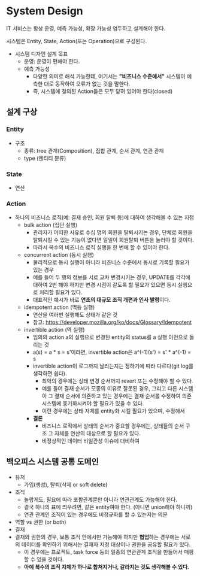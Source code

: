 # System Design
IT 서비스는 항상 운영, 예측 가능성, 확장 가능성 염두하고 설계해야 한다.

시스템은 Entity, State, Action(또는 Operation)으로 구성된다.

* 시스템 디자인 설계 목표
  * 운영: 운영이 편해야 한다.
  * 예측 가능성
    * 다양한 의미로 해석 가능한데, 여기서는 **"비즈니스 수준에서"** 시스템이 예측한 대로 동작하여 오류가 없는 것을 말한다.
    * 즉, 시스템에 정의된 Action들은 모두 닫혀 있어야 한다(closed)

##  설계 구상
### Entity
* 구조
  * 종류: tree 관계(Composition), 집합 관계, 순서 관계, 연관 관계
  * type (엔티티 분류)

### State
* 연산

### Action
* 하나의 비즈니스 로직(예: 결재 승인, 회원 탈퇴 등)에 대하여 생각해볼 수 있는 지점
  * bulk action (집단 실행)
    * 관리자가 어떠한 사유로 수십 명의 회원을 탈퇴시키는 경우, 단체로 회원을 탈퇴시킬 수 있는 기능이 없다면 일일이 회원탈퇴 버튼을 눌러야 할 것이다.
    * 따라서 복수의 비즈니스 로직 실행을 한 번에 할 수 있어야 한다.
  * concurrent action (동시 실행)
    * 물리적으로 동시 실행이 아니라 비즈니스 수준에서 동시로 기록할 필요가 있는 경우
    * 예를 들어 두 행의 정보를 서로 교차 변경시키는 경우, UPDATE를 각각에 대하여 2번 해야 하지만 변경 시점이 같도록 할 필요가 있으면 동시 실행으로 처리할 필요가 있다.
    * 대표적인 예시가 바로 **연초의 대규모 조직 개편과 인사 발령**이다.
  * idempotent action (멱등 실행)
    * 연산을 여러번 실행해도 상태가 같은 것
    * 참고: https://developer.mozilla.org/ko/docs/Glossary/Idempotent
  * invertible action (역 실행)
    * 임의의 action a의 실행으로 변경된 entity의 status를 a 실행 이전으로 돌리는 것
    * a(s) = a * s = s'이라면, invertible action은 a^(-1)(s') = s' * a^(-1) = s
    * invertible action이 로그까지 날리는지는 정하기에 따라 다르다(git log를 생각하면 쉽다).
      * 최악의 경우에는 상태 변경 순서까지 revert 또는 수정해야 할 수 있다.
      * 예를 들어 결재 순서가 모종의 이유로 잘못된 경우, 그리고 다른 시스템이 그 결재 순서에 의존하고 있는 경우에는 결재 순서를 수정하여 의존 시스템에 동기화시켜야 할 필요가 있을 수 있다.
      * 이런 경우에는 상태 자체를 entity화 시킬 필요가 있으며, 수정해서 
    * **결론**
      * 비즈니스 로직에서 상태의 순서가 중요할 경우에는, 상태들의 순서 구조 그 자체를 연산의 대상으로 할 필요가 있다.
      * 비정상적인 데이터 비일관성 이슈에 대비하여 

##  백오피스 시스템 공통 도메인
* 유저
  * 가입(생성), 탈퇴(삭제 or soft delete)
* 조직
  * 놀랍게도, 필요에 따라 포함관계뿐만 아니라 연관관계도 가능해야 한다.
  * 결국 하나의 표에 띄우려면, 같은 entity여야 한다. (아니면 union해야 하니까)
  * 연관 관계인 조직이 있는 경우에도 비정규화를 할 수 있는지는 의문
* 역할 vs 권한 (or both)
* 결재
* 결재와 권한의 경우, 보통 조직 안에서만 가능해야 하지만 **협업**하는 경우에는 서로의 데이터를 확인하기 위해서는 결재자 지정 대상이나 권한을 공유할 필요가 있다.
  * 이 경우에는 프로젝트, task force 등의 일종의 연관관계 조직을 만들어서 매핑할 수 있을 것이다.
  * **아예 복수의 조직 자체가 하나로 합쳐지거나, 갈라지는 것도 생각해볼 수 있다.**